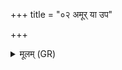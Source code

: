 +++
title = "०२ अमूर् या उप"

+++
<details><summary>मूलम् (GR)</summary>

अमूर् या उप सूर्ये  
याभिर् वा सूर्यः सह ।  
ता नो हिन्वन्त्व् अध्वरम् ॥
</details>
